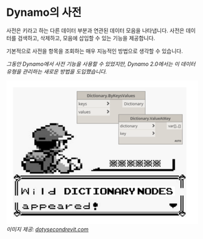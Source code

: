 

# Dynamo의 사전

사전은 키라고 하는 다른 데이터 부분과 연관된 데이터 모음을 나타냅니다. 사전은 데이터를 검색하고, 삭제하고, 모음에 삽입할 수 있는 기능을 제공합니다.

기본적으로 사전을 항목을 조회하는 매우 지능적인 방법으로 생각할 수 있습니다.

*그동안 Dynamo에서 사전 기능을 사용할 수 있었지만, Dynamo 2.0에서는 이 데이터 유형을 관리하는 새로운 방법을 도입했습니다.*

![IMAGE](images/9/dictionaryNodesAppeared.png) *이미지 제공: [dotysecondrevit.com](http://sixtysecondrevit.com/2018-01-22-new-dictionary-nodes-in-dynamobim-daily-build/)*

